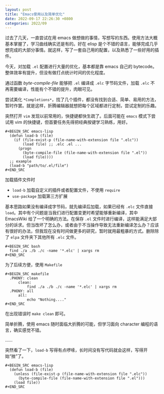 ```yaml
---
layout: post
title: "Emacs使用以及简单优化"
date: 2022-09-17 22:26:30 +0800
categories: 2022/09
---
```



过去了几天，一直尝试在用 emacs 做想做的事情，写想写的东西。使用方法大概基本掌握了，学习曲线确实还是有的。好在 elisp 是个不错的语言，能够完成几乎想完成的大部分事情。就这样，写了一套自己用的配置，以及熟悉了一些好用的插件。

今天，对加载 `.el` 配置进行大量的优化，基本都是靠 emacs 自己的 bytecode。整体效率有提升，但没有做打点统计时间的优化程度。

通过函数 _byte-compile-file_ 能够把 `.el` 编译成 `.elc` 字节码文件，加载 `.elc` 不再需要编译，性能有个不错的提升，肉眼可见。

尝试美化 `*Completions*`，找了几个插件，都没有找到合适、简单、易用的方法，暂时作罢。就是这样，折腾编辑器就想把每个区域都进行定制，尝试定制的乐趣。

突然打开 `vim` 发现以前常用的，快捷键都快生疏了。后面可能在 `emacs` 模式下尝试用 vim 的快捷键，但首要任务先得把经典按键学习熟练，用好。

```
#+BEGIN_SRC emacs-lisp
  (defun load-b (file)
    (if (file-exist-p (file-name-with-extension file ".elc"))
        (load file) ;; .elc .el ...
      (progn
        (byte-compile-file (file-name-with-extension file ".el"))
        (load file))))
  ;; example
  (load-b "path/to/.el/file")
#+END_SRC
```

加载插件文件时

- `load-b` 加载自定义的插件或者配置文件，不使用 `require`
- `use-package` 加载第三方扩展

  
基本思路如果没有编译成字节码，就先编译后加载，如果已经有 `.elc` 文件直接 `load`。其中有个问题是当我们进行配置变更时希望能够重新编译，其中 EmacsWiki 给了一个明确的方法。在保存 `.el` 文件时进行编译，这样能满足大部分的诉求。但当改坏了怎么办，或者由于不当操作导致无法重新编译怎么办？应该有很好的办法，但我现在没有时间做更多的研究，暂时就用最粗暴的方式。删除除了 `elpa` 文件夹下其他所有 `.elc` 文件。

```
#+BEGIN_SRC bash
  find ./a ./b ./c -name '*.elc' | xargs rm
#+END_SRC
```

为了后续方便，使用 `Makefile`

```
#+BEGIN_SRC makefile
  .PHONY: clean
      clean:
          find ./a ./b ./c -name '*.elc' | xargs rm
  .PHONY: all
      all:
          echo "Nothing...."
#+END_SRC
```

在出现错误时 `make clean` 即可。

简单折腾，使用 emacs 随时面临大折腾的可能，但学习面向 character 编程的语言，确实感觉不错。

......

突然看了一下，`load-b` 写得有点啰嗦，长时间没有写代码就会这样，写得开始“挫”了。

```
#+BEGIN_SRC emacs-lisp
  (defun load-b (file)
    (unless (file-exist-p (file-name-with-extension file ".elc"))
      (byte-compile-file (file-name-with-extension file ".el")))
    (load file))
#+END_SRC
```
